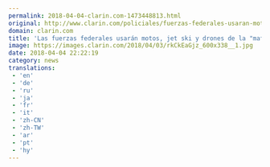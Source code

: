 ```yaml
---
permalink: 2018-04-04-clarin.com-1473448813.html
original: http://www.clarin.com/policiales/fuerzas-federales-usaran-motos-jet-ski-drones-mafia-contenedores_0_r1GUqnfof.html
domain: clarin.com
title: 'Las fuerzas federales usarán motos, jet ski y drones de la "mafia de los contenedores"'
image: https://images.clarin.com/2018/04/03/rkCkEaGjz_600x338__1.jpg
date: 2018-04-04 22:22:19
category: news
translations: 
 - 'en'
 - 'de'
 - 'ru'
 - 'ja'
 - 'fr'
 - 'it'
 - 'zh-CN'
 - 'zh-TW'
 - 'ar'
 - 'pt'
 - 'hy'
---
```


